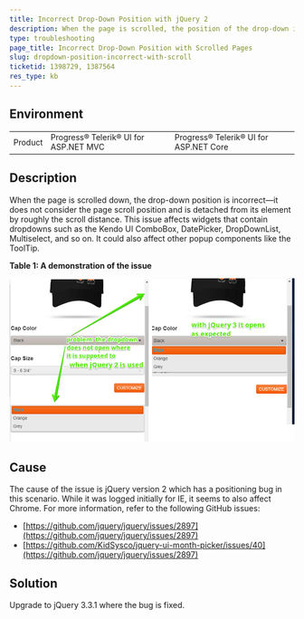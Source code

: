 ```yaml
---
title: Incorrect Drop-Down Position with jQuery 2
description: When the page is scrolled, the position of the drop-down is incorrect and is detached from the element.
type: troubleshooting
page_title: Incorrect Drop-Down Position with Scrolled Pages
slug: dropdown-position-incorrect-with-scroll
ticketid: 1398729, 1387564
res_type: kb
---
```


## Environment

<table>
	<tr>
		<td>Product</td>
		<td>Progress® Telerik® UI for ASP.NET MVC</td>
		<td>Progress® Telerik® UI for ASP.NET Core</td>
	</tr>
</table>

## Description

When the page is scrolled down, the drop-down position is incorrect&mdash;it does not consider the page scroll position and is detached from its element by roughly the scroll distance. This issue affects widgets that contain dropdowns such as the Kendo UI ComboBox, DatePicker, DropDownList, Multiselect, and so on. It could also affect other popup components like the ToolTip.

**Table 1: A demonstration of the issue**

![Kendo UI for jQuery Incorrect DropDown Position](images/dropdown-position-problem-jquery-2.png)

## Cause

The cause of the issue is jQuery version 2 which has a positioning bug in this scenario. While it was logged initially for IE, it seems to also affect Chrome. For more information, refer to the following GitHub issues:
* [https://github.com/jquery/jquery/issues/2897](https://github.com/jquery/jquery/issues/2897)
* [https://github.com/KidSysco/jquery-ui-month-picker/issues/40](https://github.com/jquery/jquery/issues/2897)

## Solution

Upgrade to jQuery 3.3.1 where the bug is fixed.
